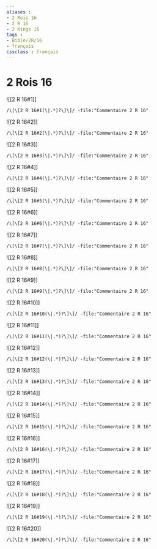 ```yaml
---
aliases : 
- 2 Rois 16
- 2 R 16
- 2 Kings 16
tags : 
- Bible/2R/16
- français
cssclass : français
---
```


# 2 Rois 16

![[2 R 16#1]]

```query
/\[\[2 R 16#1(\|.*)?\]\]/ -file:"Commentaire 2 R 16"
```

![[2 R 16#2]]

```query
/\[\[2 R 16#2(\|.*)?\]\]/ -file:"Commentaire 2 R 16"
```

![[2 R 16#3]]

```query
/\[\[2 R 16#3(\|.*)?\]\]/ -file:"Commentaire 2 R 16"
```

![[2 R 16#4]]

```query
/\[\[2 R 16#4(\|.*)?\]\]/ -file:"Commentaire 2 R 16"
```

![[2 R 16#5]]

```query
/\[\[2 R 16#5(\|.*)?\]\]/ -file:"Commentaire 2 R 16"
```

![[2 R 16#6]]

```query
/\[\[2 R 16#6(\|.*)?\]\]/ -file:"Commentaire 2 R 16"
```

![[2 R 16#7]]

```query
/\[\[2 R 16#7(\|.*)?\]\]/ -file:"Commentaire 2 R 16"
```

![[2 R 16#8]]

```query
/\[\[2 R 16#8(\|.*)?\]\]/ -file:"Commentaire 2 R 16"
```

![[2 R 16#9]]

```query
/\[\[2 R 16#9(\|.*)?\]\]/ -file:"Commentaire 2 R 16"
```

![[2 R 16#10]]

```query
/\[\[2 R 16#10(\|.*)?\]\]/ -file:"Commentaire 2 R 16"
```

![[2 R 16#11]]

```query
/\[\[2 R 16#11(\|.*)?\]\]/ -file:"Commentaire 2 R 16"
```

![[2 R 16#12]]

```query
/\[\[2 R 16#12(\|.*)?\]\]/ -file:"Commentaire 2 R 16"
```

![[2 R 16#13]]

```query
/\[\[2 R 16#13(\|.*)?\]\]/ -file:"Commentaire 2 R 16"
```

![[2 R 16#14]]

```query
/\[\[2 R 16#14(\|.*)?\]\]/ -file:"Commentaire 2 R 16"
```

![[2 R 16#15]]

```query
/\[\[2 R 16#15(\|.*)?\]\]/ -file:"Commentaire 2 R 16"
```

![[2 R 16#16]]

```query
/\[\[2 R 16#16(\|.*)?\]\]/ -file:"Commentaire 2 R 16"
```

![[2 R 16#17]]

```query
/\[\[2 R 16#17(\|.*)?\]\]/ -file:"Commentaire 2 R 16"
```

![[2 R 16#18]]

```query
/\[\[2 R 16#18(\|.*)?\]\]/ -file:"Commentaire 2 R 16"
```

![[2 R 16#19]]

```query
/\[\[2 R 16#19(\|.*)?\]\]/ -file:"Commentaire 2 R 16"
```

![[2 R 16#20]]

```query
/\[\[2 R 16#20(\|.*)?\]\]/ -file:"Commentaire 2 R 16"
```

